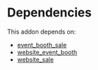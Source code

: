 # Dependencies

This addon depends on:

- [event_booth_sale](https://github.com/bringout/oca-ocb-sale)
- [website_event_booth](https://github.com/bringout/oca-ocb-website)
- [website_sale](https://github.com/bringout/oca-ocb-sale)
